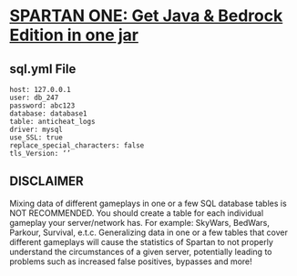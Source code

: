 # <a href="https://www.paypal.com/ncp/payment/EVXKXBD6M5XPC">SPARTAN ONE: Get Java & Bedrock Edition in one jar</a>

## sql.yml File
```
host: 127.0.0.1
user: db_247
password: abc123
database: database1
table: anticheat_logs
driver: mysql
use_SSL: true
replace_special_characters: false
tls_Version: ‘’
```
## DISCLAIMER
Mixing data of different gameplays in one or a few SQL database tables is NOT RECOMMENDED. You should create a table for each individual gameplay your server/network has. For example: SkyWars, BedWars, Parkour, Survival, e.t.c. Generalizing data in one or a few tables that cover different gameplays will cause the statistics of Spartan to not properly understand the circumstances of a given server, potentially leading to problems such as increased false positives, bypasses and more!
